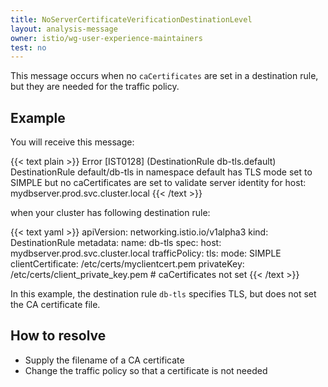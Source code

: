 ```yaml
---
title: NoServerCertificateVerificationDestinationLevel
layout: analysis-message
owner: istio/wg-user-experience-maintainers
test: no
---
```


This message occurs when no `caCertificates` are set in a destination rule, but they
are needed for the traffic policy.

## Example

You will receive this message:

{{< text plain >}}
Error [IST0128] (DestinationRule db-tls.default) DestinationRule default/db-tls in namespace default has TLS mode set to SIMPLE but no caCertificates are set to validate server identity for host: mydbserver.prod.svc.cluster.local
{{< /text >}}

when your cluster has following destination rule:

{{< text yaml >}}
apiVersion: networking.istio.io/v1alpha3
kind: DestinationRule
metadata:
  name: db-tls
spec:
  host: mydbserver.prod.svc.cluster.local
  trafficPolicy:
    tls:
      mode: SIMPLE
      clientCertificate: /etc/certs/myclientcert.pem
      privateKey: /etc/certs/client_private_key.pem
      # caCertificates not set
{{< /text >}}

In this example, the destination rule `db-tls` specifies
TLS, but does not set the CA certificate file.

## How to resolve

- Supply the filename of a CA certificate
- Change the traffic policy so that a certificate is not needed
